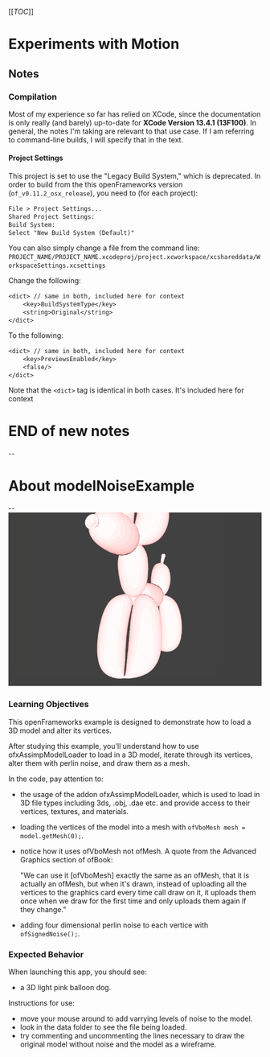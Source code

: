 [[_TOC_]]

# Experiments with Motion

## Notes
### Compilation
Most of my experience so far has relied on XCode, since the documentation is only really (and barely) up-to-date for **XCode Version 13.4.1 (13F100)**. In general, the notes I'm taking are relevant to that use case. If I am referring to command-line builds, I will specify that in the text.

#### Project Settings
This project is set to use the "Legacy Build System," which is deprecated. In order to build from the this openFrameworks version (`of_v0.11.2_osx_release`), you need to (for each project):
```
File > Project Settings...
Shared Project Settings:
Build System:
Select "New Build System (Default)"
```

You can also simply change a file from the command line:
`PROJECT_NAME/PROJECT_NAME.xcodeproj/project.xcworkspace/xcshareddata/WorkspaceSettings.xcsettings`

Change the following:
```
<dict> // same in both, included here for context
	<key>BuildSystemType</key>
	<string>Original</string>
</dict>
```
To the following:
```
<dict> // same in both, included here for context
	<key>PreviewsEnabled</key>
	<false/>
</dict>
```
Note that the `<dict>` tag is identical in both cases. It's included here for context

# END of new  notes
--


# About modelNoiseExample
--
![Screenshot of Example](modelNoiseExample.gif)

### Learning Objectives

This openFrameworks example is designed to demonstrate how to load a 3D model and alter its vertices.

After studying this example, you'll understand how to use ofxAssimpModelLoader to load in a 3D model, iterate through its vertices, alter them with perlin noise, and draw them as a mesh.

In the code, pay attention to:

* the usage of the addon ofxAssimpModelLoader, which is used to load in 3D file types including 3ds, .obj, .dae etc. and provide access to their vertices, textures, and materials.
* loading the vertices of the model into a mesh with ```ofVboMesh mesh = model.getMesh(0);```.
* notice how it uses ofVboMesh not ofMesh. A quote from the Advanced Graphics section of ofBook:

	"We can use it [ofVboMesh] exactly the same as an ofMesh, that it 	is actually an ofMesh, but when it's drawn, instead 	of uploading all the vertices to the graphics card 	every time call draw on it, it uploads them once 	when we draw for the first time and only uploads 	them again if they change."

* adding four dimensional perlin noise to each vertice with ```ofSignedNoise();```.




### Expected Behavior

When launching this app, you should see:

* a 3D light pink balloon dog.

Instructions for use:

* move your mouse around to add varrying levels of noise to the model.  
* look in the data folder to see the file being loaded.
* try commenting and uncommenting the lines necessary to draw the original model without noise and the model as a wireframe.
